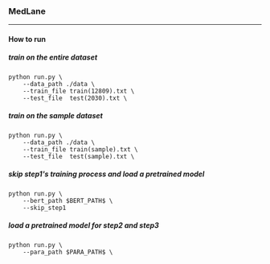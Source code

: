 ### MedLane
***
#### How to run

##### train on the entire dataset
```text
python run.py \
    --data_path ./data \
    --train_file train(12809).txt \
    --test_file  test(2030).txt \
```

##### train on the sample dataset
```text
python run.py \
    --data_path ./data \
    --train_file train(sample).txt \
    --test_file  test(sample).txt \
```

##### skip step1's training process and load a pretrained model
```text
python run.py \
    --bert_path $BERT_PATH$ \
    --skip_step1
```

##### load a pretrained model for step2 and step3
```text
python run.py \
    --para_path $PARA_PATH$ \
```









